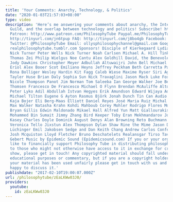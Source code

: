 ```yaml
---
title: 'Your Comments: Anarchy, Technology, & Politics'
date: "2020-01-03T21:57:03+08:00"
type: video
description: 'Here’s me answering your comments about anarchy, the Internet Creators’
  Guild, and the overlap between technology and politics! Subscribe! http://tinyurl.com/pr99a46
  Patreon: http://www.patreon.com/PhilosophyTube Paypal.me/PhilosophyTube Audible:
  http://tinyurl.com/jn6tpup FAQ: http://tinyurl.com/j8bo4gb Facebook: http://tinyurl.com/jgjek5w
  Twitter: @PhilosophyTube Email: ollysphilosophychannel@gmail.com Google+: google.com/+thephilosophytube
  realphilosophytube.tumblr.com Sponsors! Disciple of Kierkegaard Lydia & Nate Thorn
  Nick Turner Peter Wells Nick Turner Noah Carlsen Michael A. Hill Tink Hedon d’Ennui
  Thomas Zei Philip Wielgus Noe Cantu Alex Goldhill David, the Benevolent Malenvolence
  Jody Dawkins Christopher Meyer Adbullah Altuwaijri John Bell Michael Zafiropoulos
  Eriol Alex Booer Scot Emiliano Heyns Jeffrey Peckham Beth Carretta Patrick Bruno
  Rona Bolliger Wesley Hardin Kit Fagg Caleb Wiese Maxime Ryser Siri Agnethe Eliassen
  Tayler Huse Brian Daly Sophia Sun Nick Travaglini Jason Mack Luke Fox Max Hillebrand
  Nicole Thompson Panot Jim Norman Tom Saleeba Ian George Walker Joe Benavides Kevin
  Thomsen Francesco De Francesco Michael O Flynn Brendan McAuliffe Alton Burkholder
  Peter Lyko Adil Abdullah Istvan Hegyes Erik Amundson Edward Wijaya Adeeb Shalabi
  Michael Tilton Eugene G Ayton Rasmus Björk Jonah Dunch Tin Can Audio Collin Horn
  Kaja Bojer Eli Berg-Maas Elliott Daniel Reyes José Maria Ruiz Michal Parusinski
  Max Walker Natasha Krahn Kohdi Mahboub Corey Mohler Rodrigo Flores Mdz Michael Xavier
  Bryan Gillis Edwin Maldonado Mikael Hall Alfred Yun Matt Giallourakis Sarah Collins
  Mohammed Bin Sumait Jimmy Zhang Bird Keeper Toby Eran Mekhmandarov Joseph Haydu
  Kasey Charles Doyle Dominik August Denys Alan Browning Reto Buchmann Stéphanie Gosselin
  Veronica Tello Jixstun Alex Thompson Dylan Shaw Rine the Mime Jason Dougenis Andreas
  Lüchinger Emil Jakobsen Sedge and Dan Keith Chang Andrew Carlos Conferencereport
  Josh Mcquiston Lloyd Fletcher Bruno Deschatelets Realansgar Tirso Tavarez Frederik
  Gebert Music by Epidemic Sound (Epidemicsound.com) If you or your organisation would
  like to financially support Philosophy Tube in distributing philosophical knowledge
  to those who might not otherwise have access to it in exchange for credits on the
  show, please get in touch! Any copyrighted material should fall under fair use for
  educational purposes or commentary, but if you are a copyright holder and believe
  your material has been used unfairly please get in touch with us and we will be
  happy to discuss it.'
publishdate: "2017-02-10T19:00:07.000Z"
url: /philosophytube/zEaLKWw03J0/
providers:
  youtube:
    id: zEaLKWw03J0
---
```

